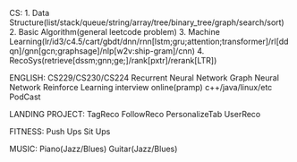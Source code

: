 CS:
    1. Data Structure(list/stack/queue/string/array/tree/binary_tree/graph/search/sort)
    2. Basic Algorithm(general leetcode problem)
    3. Machine Learning(lr/id3/c4.5/cart/gbdt/dnn/rnn[lstm;gru;attention;transformer]/rl[ddqn]/gnn[gcn;graphsage]/nlp[w2v:ship-gram]/cnn)
    4. RecoSys(retrieve[dssm;gnn;ge;]/rank[pxtr]/rerank[LTR])

ENGLISH:
    CS229/CS230/CS224
    Recurrent Neural Network
    Graph Neural Network
    Reinforce Learning
    interview online(pramp)
    c++/java/linux/etc
    PodCast

LANDING PROJECT:
    TagReco
    FollowReco
    PersonalizeTab
    UserReco

FITNESS:
    Push Ups
    Sit Ups

MUSIC:
    Piano(Jazz/Blues)
    Guitar(Jazz/Blues)